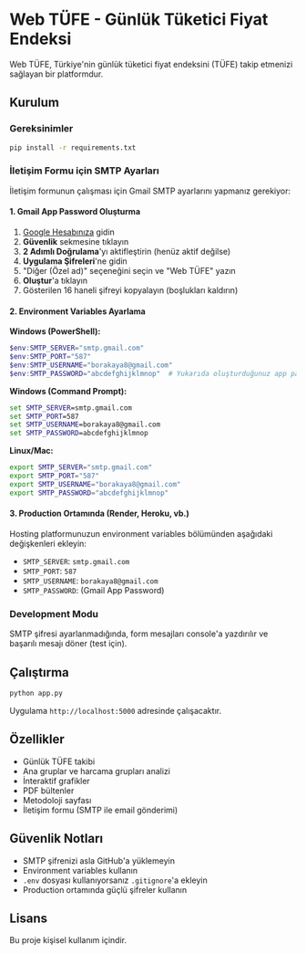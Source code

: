 # Web TÜFE - Günlük Tüketici Fiyat Endeksi

Web TÜFE, Türkiye'nin günlük tüketici fiyat endeksini (TÜFE) takip etmenizi sağlayan bir platformdur.

## Kurulum

### Gereksinimler

```bash
pip install -r requirements.txt
```

### İletişim Formu için SMTP Ayarları

İletişim formunun çalışması için Gmail SMTP ayarlarını yapmanız gerekiyor:

#### 1. Gmail App Password Oluşturma

1. [Google Hesabınıza](https://myaccount.google.com/) gidin
2. **Güvenlik** sekmesine tıklayın
3. **2 Adımlı Doğrulama**'yı aktifleştirin (henüz aktif değilse)
4. **Uygulama Şifreleri**'ne gidin
5. "Diğer (Özel ad)" seçeneğini seçin ve "Web TÜFE" yazın
6. **Oluştur**'a tıklayın
7. Gösterilen 16 haneli şifreyi kopyalayın (boşlukları kaldırın)

#### 2. Environment Variables Ayarlama

**Windows (PowerShell):**
```powershell
$env:SMTP_SERVER="smtp.gmail.com"
$env:SMTP_PORT="587"
$env:SMTP_USERNAME="borakaya8@gmail.com"
$env:SMTP_PASSWORD="abcdefghijklmnop"  # Yukarıda oluşturduğunuz app password
```

**Windows (Command Prompt):**
```cmd
set SMTP_SERVER=smtp.gmail.com
set SMTP_PORT=587
set SMTP_USERNAME=borakaya8@gmail.com
set SMTP_PASSWORD=abcdefghijklmnop
```

**Linux/Mac:**
```bash
export SMTP_SERVER="smtp.gmail.com"
export SMTP_PORT="587"
export SMTP_USERNAME="borakaya8@gmail.com"
export SMTP_PASSWORD="abcdefghijklmnop"
```

#### 3. Production Ortamında (Render, Heroku, vb.)

Hosting platformunuzun environment variables bölümünden aşağıdaki değişkenleri ekleyin:

- `SMTP_SERVER`: `smtp.gmail.com`
- `SMTP_PORT`: `587`
- `SMTP_USERNAME`: `borakaya8@gmail.com`
- `SMTP_PASSWORD`: (Gmail App Password)

### Development Modu

SMTP şifresi ayarlanmadığında, form mesajları console'a yazdırılır ve başarılı mesajı döner (test için).

## Çalıştırma

```bash
python app.py
```

Uygulama `http://localhost:5000` adresinde çalışacaktır.

## Özellikler

- Günlük TÜFE takibi
- Ana gruplar ve harcama grupları analizi
- İnteraktif grafikler
- PDF bültenler
- Metodoloji sayfası
- İletişim formu (SMTP ile email gönderimi)

## Güvenlik Notları

- SMTP şifrenizi asla GitHub'a yüklemeyin
- Environment variables kullanın
- `.env` dosyası kullanıyorsanız `.gitignore`'a ekleyin
- Production ortamında güçlü şifreler kullanın

## Lisans

Bu proje kişisel kullanım içindir.
